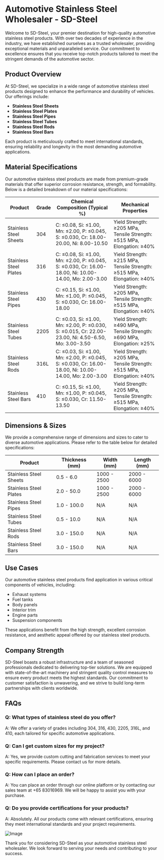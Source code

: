 # Automotive Stainless Steel Wholesaler - SD-Steel

Welcome to SD-Steel, your premier destination for high-quality automotive stainless steel products. With over two decades of experience in the industry, we have established ourselves as a trusted wholesaler, providing exceptional materials and unparalleled service. Our commitment to excellence ensures that you receive top-notch products tailored to meet the stringent demands of the automotive sector.

## Product Overview

At SD-Steel, we specialize in a wide range of automotive stainless steel products designed to enhance the performance and durability of vehicles. Our offerings include:

- **Stainless Steel Sheets**
- **Stainless Steel Plates**
- **Stainless Steel Pipes**
- **Stainless Steel Tubes**
- **Stainless Steel Rods**
- **Stainless Steel Bars**

Each product is meticulously crafted to meet international standards, ensuring reliability and longevity in the most demanding automotive applications.

## Material Specifications

Our automotive stainless steel products are made from premium-grade materials that offer superior corrosion resistance, strength, and formability. Below is a detailed breakdown of our material specifications:

| **Product** | **Grade** | **Chemical Composition (Typical %)** | **Mechanical Properties** |
|-------------|-----------|--------------------------------------|---------------------------|
| Stainless Steel Sheets | 304 | C: ≤0.08, Si: ≤1.00, Mn: ≤2.00, P: ≤0.045, S: ≤0.030, Cr: 18.00-20.00, Ni: 8.00-10.50 | Yield Strength: ≥205 MPa, Tensile Strength: ≥515 MPa, Elongation: ≥40% |
| Stainless Steel Plates | 316 | C: ≤0.08, Si: ≤1.00, Mn: ≤2.00, P: ≤0.045, S: ≤0.030, Cr: 16.00-18.00, Ni: 10.00-14.00, Mo: 2.00-3.00 | Yield Strength: ≥215 MPa, Tensile Strength: ≥515 MPa, Elongation: ≥40% |
| Stainless Steel Pipes | 430 | C: ≤0.15, Si: ≤1.00, Mn: ≤1.00, P: ≤0.045, S: ≤0.030, Cr: 16.00-18.00 | Yield Strength: ≥205 MPa, Tensile Strength: ≥515 MPa, Elongation: ≥40% |
| Stainless Steel Tubes | 2205 | C: ≤0.03, Si: ≤1.00, Mn: ≤2.00, P: ≤0.030, S: ≤0.015, Cr: 22.00-23.00, Ni: 4.50-6.50, Mo: 3.00-3.50 | Yield Strength: ≥490 MPa, Tensile Strength: ≥690 MPa, Elongation: ≥25% |
| Stainless Steel Rods | 316L | C: ≤0.03, Si: ≤1.00, Mn: ≤2.00, P: ≤0.045, S: ≤0.030, Cr: 16.00-18.00, Ni: 10.00-14.00, Mo: 2.00-3.00 | Yield Strength: ≥205 MPa, Tensile Strength: ≥515 MPa, Elongation: ≥40% |
| Stainless Steel Bars | 410 | C: ≤0.15, Si: ≤1.00, Mn: ≤1.00, P: ≤0.045, S: ≤0.030, Cr: 11.50-13.50 | Yield Strength: ≥205 MPa, Tensile Strength: ≥515 MPa, Elongation: ≥40% |

## Dimensions & Sizes

We provide a comprehensive range of dimensions and sizes to cater to diverse automotive applications. Please refer to the table below for detailed specifications:

| **Product** | **Thickness (mm)** | **Width (mm)** | **Length (mm)** |
|-------------|--------------------|----------------|-----------------|
| Stainless Steel Sheets | 0.5 - 6.0 | 1000 - 2500 | 2000 - 6000 |
| Stainless Steel Plates | 2.0 - 50.0 | 1000 - 2500 | 2000 - 6000 |
| Stainless Steel Pipes | 1.0 - 100.0 | N/A | N/A |
| Stainless Steel Tubes | 0.5 - 10.0 | N/A | N/A |
| Stainless Steel Rods | 3.0 - 150.0 | N/A | N/A |
| Stainless Steel Bars | 3.0 - 150.0 | N/A | N/A |

## Use Cases

Our automotive stainless steel products find application in various critical components of vehicles, including:

- Exhaust systems
- Fuel tanks
- Body panels
- Interior trim
- Engine parts
- Suspension components

These applications benefit from the high strength, excellent corrosion resistance, and aesthetic appeal offered by our stainless steel products.

## Company Strength

SD-Steel boasts a robust infrastructure and a team of seasoned professionals dedicated to delivering top-tier solutions. We are equipped with state-of-the-art machinery and stringent quality control measures to ensure every product meets the highest standards. Our commitment to customer satisfaction is unwavering, and we strive to build long-term partnerships with clients worldwide.

## FAQs

### Q: What types of stainless steel do you offer?
A: We offer a variety of grades including 304, 316, 430, 2205, 316L, and 410, each tailored for specific automotive applications.

### Q: Can I get custom sizes for my project?
A: Yes, we provide custom cutting and fabrication services to meet your specific requirements. Please contact us for more details.

### Q: How can I place an order?
A: You can place an order through our online platform or by contacting our sales team at +65 83016969. We will be happy to assist you with your purchase.

### Q: Do you provide certifications for your products?
A: Absolutely. All our products come with relevant certifications, ensuring they meet international standards and your project requirements.

![Image](https://github.com/user-attachments/assets/2567258e-e124-4816-932d-1809bd27ef0b)

Thank you for considering SD-Steel as your automotive stainless steel wholesaler. We look forward to serving your needs and contributing to your success.
